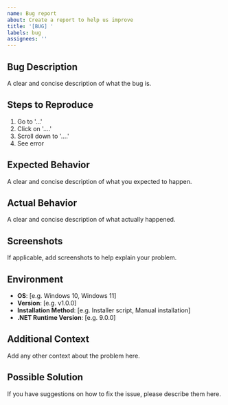 ```yaml
---
name: Bug report
about: Create a report to help us improve
title: '[BUG] '
labels: bug
assignees: ''
---
```


## Bug Description
A clear and concise description of what the bug is.

## Steps to Reproduce
1. Go to '...'
2. Click on '....'
3. Scroll down to '....'
4. See error

## Expected Behavior
A clear and concise description of what you expected to happen.

## Actual Behavior
A clear and concise description of what actually happened.

## Screenshots
If applicable, add screenshots to help explain your problem.

## Environment
- **OS**: [e.g. Windows 10, Windows 11]
- **Version**: [e.g. v1.0.0]
- **Installation Method**: [e.g. Installer script, Manual installation]
- **.NET Runtime Version**: [e.g. 9.0.0]

## Additional Context
Add any other context about the problem here.

## Possible Solution
If you have suggestions on how to fix the issue, please describe them here.
